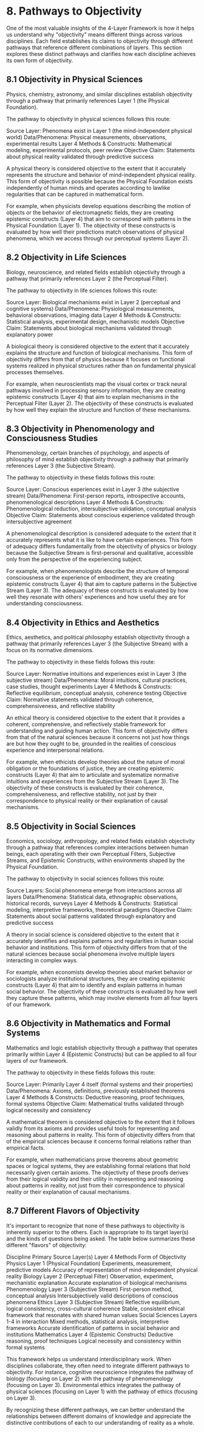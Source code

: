 # 8. Pathways to Objectivity
One of the most valuable insights of the 4-Layer Framework is how it helps us understand why "objectivity" means different things across various disciplines. Each field establishes its claims to objectivity through different pathways that reference different combinations of layers. This section explores these distinct pathways and clarifies how each discipline achieves its own form of objectivity.
## 8.1 Objectivity in Physical Sciences
Physics, chemistry, astronomy, and similar disciplines establish objectivity through a pathway that primarily references Layer 1 (the Physical Foundation).

The pathway to objectivity in physical sciences follows this route:

Source Layer: Phenomena exist in Layer 1 (the mind-independent physical world)
Data/Phenomena: Physical measurements, observations, experimental results
Layer 4 Methods & Constructs: Mathematical modeling, experimental protocols, peer review
Objective Claim: Statements about physical reality validated through predictive success

A physical theory is considered objective to the extent that it accurately represents the structure and behavior of mind-independent physical reality. This form of objectivity is possible because the Physical Foundation exists independently of human minds and operates according to lawlike regularities that can be captured in mathematical form.

For example, when physicists develop equations describing the motion of objects or the behavior of electromagnetic fields, they are creating epistemic constructs (Layer 4) that aim to correspond with patterns in the Physical Foundation (Layer 1). The objectivity of these constructs is evaluated by how well their predictions match observations of physical phenomena, which we access through our perceptual systems (Layer 2).
## 8.2 Objectivity in Life Sciences
Biology, neuroscience, and related fields establish objectivity through a pathway that primarily references Layer 2 (the Perceptual Filter).

The pathway to objectivity in life sciences follows this route:

Source Layer: Biological mechanisms exist in Layer 2 (perceptual and cognitive systems)
Data/Phenomena: Physiological measurements, behavioral observations, imaging data
Layer 4 Methods & Constructs: Statistical analysis, experimental design, mechanistic models
Objective Claim: Statements about biological mechanisms validated through explanatory power

A biological theory is considered objective to the extent that it accurately explains the structure and function of biological mechanisms. This form of objectivity differs from that of physics because it focuses on functional systems realized in physical structures rather than on fundamental physical processes themselves.

For example, when neuroscientists map the visual cortex or track neural pathways involved in processing sensory information, they are creating epistemic constructs (Layer 4) that aim to explain mechanisms in the Perceptual Filter (Layer 2). The objectivity of these constructs is evaluated by how well they explain the structure and function of these mechanisms.
## 8.3 Objectivity in Phenomenology and Consciousness Studies
Phenomenology, certain branches of psychology, and aspects of philosophy of mind establish objectivity through a pathway that primarily references Layer 3 (the Subjective Stream).

The pathway to objectivity in these fields follows this route:

Source Layer: Conscious experiences exist in Layer 3 (the subjective stream)
Data/Phenomena: First-person reports, introspective accounts, phenomenological descriptions
Layer 4 Methods & Constructs: Phenomenological reduction, intersubjective validation, conceptual analysis
Objective Claim: Statements about conscious experience validated through intersubjective agreement

A phenomenological description is considered adequate to the extent that it accurately represents what it is like to have certain experiences. This form of adequacy differs fundamentally from the objectivity of physics or biology because the Subjective Stream is first-personal and qualitative, accessible only from the perspective of the experiencing subject.

For example, when phenomenologists describe the structure of temporal consciousness or the experience of embodiment, they are creating epistemic constructs (Layer 4) that aim to capture patterns in the Subjective Stream (Layer 3). The adequacy of these constructs is evaluated by how well they resonate with others' experiences and how useful they are for understanding consciousness.
## 8.4 Objectivity in Ethics and Aesthetics
Ethics, aesthetics, and political philosophy establish objectivity through a pathway that primarily references Layer 3 (the Subjective Stream) with a focus on its normative dimensions.

The pathway to objectivity in these fields follows this route:

Source Layer: Normative intuitions and experiences exist in Layer 3 (the subjective stream)
Data/Phenomena: Moral intuitions, cultural practices, case studies, thought experiments
Layer 4 Methods & Constructs: Reflective equilibrium, conceptual analysis, coherence testing
Objective Claim: Normative statements validated through coherence, comprehensiveness, and reflective stability

An ethical theory is considered objective to the extent that it provides a coherent, comprehensive, and reflectively stable framework for understanding and guiding human action. This form of objectivity differs from that of the natural sciences because it concerns not just how things are but how they ought to be, grounded in the realities of conscious experience and interpersonal relations.

For example, when ethicists develop theories about the nature of moral obligation or the foundations of justice, they are creating epistemic constructs (Layer 4) that aim to articulate and systematize normative intuitions and experiences from the Subjective Stream (Layer 3). The objectivity of these constructs is evaluated by their coherence, comprehensiveness, and reflective stability, not just by their correspondence to physical reality or their explanation of causal mechanisms.
## 8.5 Objectivity in Social Sciences
Economics, sociology, anthropology, and related fields establish objectivity through a pathway that references complex interactions between human beings, each operating with their own Perceptual Filters, Subjective Streams, and Epistemic Constructs, within environments shaped by the Physical Foundation.

The pathway to objectivity in social sciences follows this route:

Source Layers: Social phenomena emerge from interactions across all layers
Data/Phenomena: Statistical data, ethnographic observations, historical records, surveys
Layer 4 Methods & Constructs: Statistical modeling, interpretive frameworks, theoretical paradigms
Objective Claim: Statements about social patterns validated through explanatory and predictive success

A theory in social science is considered objective to the extent that it accurately identifies and explains patterns and regularities in human social behavior and institutions. This form of objectivity differs from that of the natural sciences because social phenomena involve multiple layers interacting in complex ways.

For example, when economists develop theories about market behavior or sociologists analyze institutional structures, they are creating epistemic constructs (Layer 4) that aim to identify and explain patterns in human social behavior. The objectivity of these constructs is evaluated by how well they capture these patterns, which may involve elements from all four layers of our framework.
## 8.6 Objectivity in Mathematics and Formal Systems
Mathematics and logic establish objectivity through a pathway that operates primarily within Layer 4 (Epistemic Constructs) but can be applied to all four layers of our framework.

The pathway to objectivity in these fields follows this route:

Source Layer: Primarily Layer 4 itself (formal systems and their properties)
Data/Phenomena: Axioms, definitions, previously established theorems
Layer 4 Methods & Constructs: Deductive reasoning, proof techniques, formal systems
Objective Claim: Mathematical truths validated through logical necessity and consistency

A mathematical theorem is considered objective to the extent that it follows validly from its axioms and provides useful tools for representing and reasoning about patterns in reality. This form of objectivity differs from that of the empirical sciences because it concerns formal relations rather than empirical facts.

For example, when mathematicians prove theorems about geometric spaces or logical systems, they are establishing formal relations that hold necessarily given certain axioms. The objectivity of these proofs derives from their logical validity and their utility in representing and reasoning about patterns in reality, not just from their correspondence to physical reality or their explanation of causal mechanisms.
## 8.7 Different Flavors of Objectivity
It's important to recognize that none of these pathways to objectivity is inherently superior to the others. Each is appropriate to its target layer(s) and the kinds of questions being asked. The table below summarizes these different "flavors" of objectivity:

Discipline
Primary Source Layer(s)
Layer 4 Methods
Form of Objectivity
Physics
Layer 1 (Physical Foundation)
Experiments, measurement, predictive models
Accuracy of representation of mind-independent physical reality
Biology
Layer 2 (Perceptual Filter)
Observation, experiment, mechanistic explanation
Accurate explanation of biological mechanisms
Phenomenology
Layer 3 (Subjective Stream)
First-person method, conceptual analysis
Intersubjectively valid descriptions of conscious phenomena
Ethics
Layer 3 (Subjective Stream)
Reflective equilibrium, logical consistency, cross-cultural coherence
Stable, consistent ethical framework that resonates with shared human values
Social Sciences
Layers 1-4 in interaction
Mixed methods, statistical analysis, interpretive frameworks
Accurate identification of patterns in social behavior and institutions
Mathematics
Layer 4 (Epistemic Constructs)
Deductive reasoning, proof techniques
Logical necessity and consistency within formal systems


This framework helps us understand interdisciplinary work. When disciplines collaborate, they often need to integrate different pathways to objectivity. For instance, cognitive neuroscience integrates the pathway of biology (focusing on Layer 2) with the pathway of phenomenology (focusing on Layer 3). Environmental ethics integrates the pathway of physical sciences (focusing on Layer 1) with the pathway of ethics (focusing on Layer 3).

By recognizing these different pathways, we can better understand the relationships between different domains of knowledge and appreciate the distinctive contributions of each to our understanding of reality as a whole. 